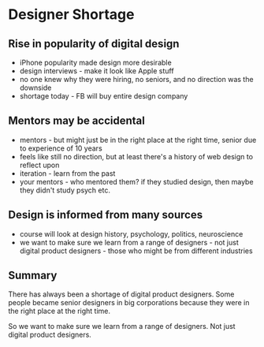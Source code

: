 # Designer Shortage

## Rise in popularity of digital design

- iPhone popularity made design more desirable
- design interviews -  make it look like Apple stuff
- no one knew why they were hiring, no seniors, and no direction was the downside
- shortage today - FB will buy entire design company

## Mentors may be accidental

- mentors - but might just be in the right place at the right time, senior due to experience of 10 years
- feels like still no direction, but at least there's a history of web design to reflect upon
- iteration - learn from the past
- your mentors - who mentored them? if they studied design, then maybe they didn't study psych etc.

## Design is informed from many sources

- course will look at design history, psychology, politics, neuroscience
- we want to make sure we learn from a range of designers - not just digital product designers - those who might be from different industries

## Summary

There has always been a shortage of digital product designers.
Some people became senior designers in big corporations because they were in the right place at the right time.

So we want to make sure we learn from a range of designers.
Not just digital product designers.